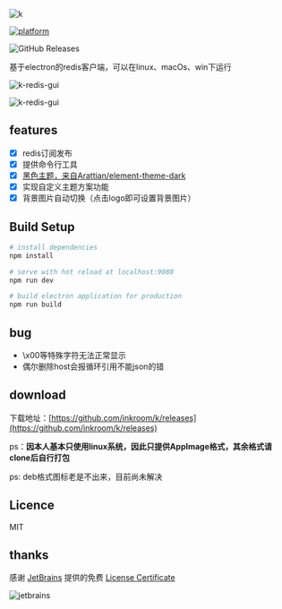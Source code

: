 ![k](https://github.com/inkroom/k/blob/master/static/img/k.png?raw=true)

[![platform](https://woolson.gitee.io/npmer-badge/platform-555555-linux-44cc11-download-ffffff-square-gradient-shadow.svg)](https://github.com/inkroom/k/releases)

![GitHub Releases](https://img.shields.io/github/downloads/inkroom/k/v0.3.2/total.svg?label=download&style=popout)

基于electron的redis客户端，可以在linux、macOs、win下运行



![k-redis-gui](https://user-images.githubusercontent.com/27911304/55671695-3905e500-58c5-11e9-8411-34f2c182d028.png)

![k-redis-gui](https://user-images.githubusercontent.com/27911304/55671711-6357a280-58c5-11e9-97d6-b1351bdec700.png)


## features

- [x] redis订阅发布
- [x] 提供命令行工具
- [x] [黑色主题，来自Arattian/element-theme-dark](https://github.com/Arattian/element-theme-dark)
- [x] 实现自定义主题方案功能
- [x] 背景图片自动切换（点击logo即可设置背景图片）

## Build Setup

``` bash
# install dependencies
npm install

# serve with hot reload at localhost:9080
npm run dev

# build electron application for production
npm run build

```

## bug
- \x00等特殊字符无法正常显示
- 偶尔删除host会报循环引用不能json的错

## download

下载地址：[https://github.com/inkroom/k/releases](https://github.com/inkroom/k/releases)

ps：**因本人基本只使用linux系统，因此只提供AppImage格式，其余格式请clone后自行打包** 


ps: deb格式图标老是不出来，目前尚未解决


## Licence

MIT



## thanks

感谢 [JetBrains](https://www.jetbrains.com/?from=k) 提供的免费 [License Certificate](https://www.jetbrains.com/shop/eform/opensource?product=ALL&from=k) 


![jetbrains](https://user-images.githubusercontent.com/27911304/68260536-3d22fc80-0078-11ea-84ff-9222a94cf321.png)